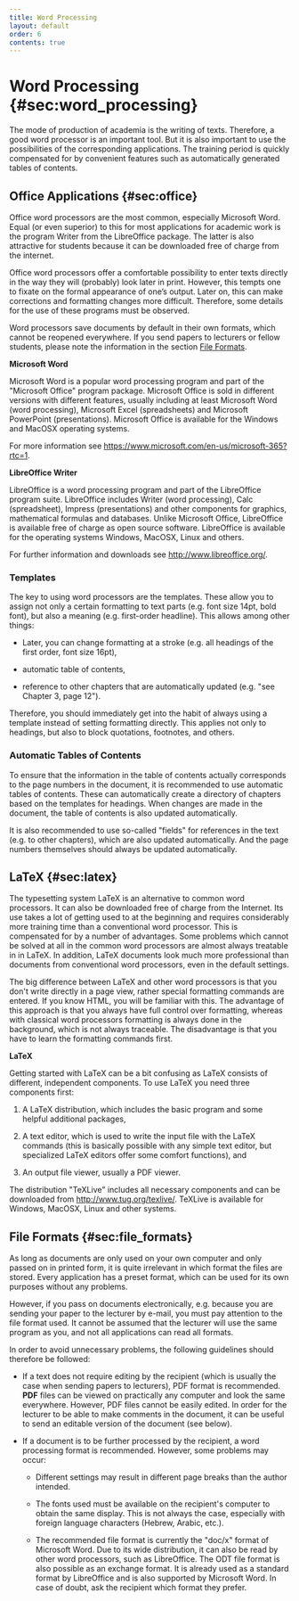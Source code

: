 ```yaml
---
title: Word Processing
layout: default
order: 6
contents: true
---
```


# Word Processing {#sec:word_processing}

The mode of production of academia is the writing of texts. Therefore, a good word processor is an important tool. But it is also important to use the possibilities of the corresponding applications. The training period is quickly compensated for by convenient features such as automatically generated tables of contents.

## Office Applications {#sec:office}

Office word processors are the most common, especially Microsoft Word. Equal (or even superior) to this for most applications for academic work is the program Writer from the LibreOffice package. The latter is also attractive for students because it can be downloaded free of charge from the internet.

Office word processors offer a comfortable possibility to enter texts directly in the way they will (probably) look later in print. However, this tempts one to fixate on the formal appearance of one’s output. Later on, this can make corrections and formatting changes more difficult. Therefore, some details for the use of these programs must be observed.

<div class="Technology">

Word processors save documents by default in their own formats, which cannot be reopened everywhere. If you send papers to lecturers or fellow students, please note the information in the section [File Formats](06_Word_Processing.html#sec:file_formats).

</div>

**Microsoft Word**

Microsoft Word is a popular word processing program and part of the "Microsoft Office" program package. Microsoft Office is sold in different versions with different features, usually including at least Microsoft Word (word processing), Microsoft Excel (spreadsheets) and Microsoft PowerPoint (presentations). Microsoft Office is available for the Windows and MacOSX operating systems.

For more information see <https://www.microsoft.com/en-us/microsoft-365?rtc=1>.

**LibreOffice Writer**

LibreOffice is a word processing program and part of the LibreOffice program suite. LibreOffice includes Writer (word processing), Calc (spreadsheet), Impress (presentations) and other components for graphics, mathematical formulas and databases. Unlike Microsoft Office, LibreOffice is available free of charge as open source software. LibreOffice is available for the operating systems Windows, MacOSX, Linux and others. 

For further information and downloads see <http://www.libreoffice.org/>.

### Templates

The key to using word processors are the templates. These allow you to assign not only a certain formatting to text parts (e.g. font size 14pt, bold font), but also a meaning (e.g. first-order headline). This allows among other things:

- Later, you can change formatting at a stroke (e.g. all headings of the first order, font size 16pt),

- automatic table of contents,

- reference to other chapters that are automatically updated (e.g. "see Chapter 3, page 12").

Therefore, you should immediately get into the habit of always using a template instead of setting formatting directly. This applies not only to headings, but also to block quotations, footnotes, and others.

### Automatic Tables of Contents

To ensure that the information in the table of contents actually corresponds to the page numbers in the document, it is recommended to use automatic tables of contents. These can automatically create a directory of chapters based on the templates for headings. When changes are made in the document, the table of contents is also updated automatically. 

It is also recommended to use so-called "fields" for references in the text (e.g. to other chapters), which are also updated automatically. And the page numbers themselves should always be updated automatically.

## LaTeX {#sec:latex}

The typesetting system LaTeX is an alternative to common word processors. It can also be downloaded free of charge from the Internet. Its use takes a lot of getting used to at the beginning and requires considerably more training time than a conventional word processor. This is compensated for by a number of advantages. Some problems which cannot be solved at all in the common word processors are almost always treatable in in LaTeX. In addition, LaTeX documents look much more professional than documents from conventional word processors, even in the default settings.

The big difference between LaTeX and other word processors is that you don't write directly in a page view, rather special formatting commands are entered. If you know HTML, you will be familiar with this. The advantage of this approach is that you always have full control over formatting, whereas with classical word processors formatting is always done in the background, which is not always traceable. The disadvantage is that you have to learn the formatting commands first.

**LaTeX**

Getting started with LaTeX can be a bit confusing as LaTeX consists of different, independent components. To use LaTeX you need three components first:

1. A LaTeX distribution, which includes the basic program and some helpful additional packages,

2. A text editor, which is used to write the input file with the LaTeX commands (this is basically possible with any simple text editor, but specialized LaTeX editors offer some comfort functions), and

3. An output file viewer, usually a PDF viewer.

The distribution "TeXLive" includes all necessary components and can be downloaded from <http://www.tug.org/texlive/>. TeXLive is available for Windows, MacOSX, Linux and other systems.

## File Formats {#sec:file_formats}

As long as documents are only used on your own computer and only passed on in printed form, it is quite irrelevant in which format the files are stored. Every application has a preset format, which can be used for its own purposes without any problems.

However, if you pass on documents electronically, e.g. because you are sending your paper to the lecturer by e-mail, you must pay attention to the file format used. It cannot be assumed that the lecturer will use the same program as you, and not all applications can read all formats.

In order to avoid unnecessary problems, the following guidelines should therefore be followed:

- If a text does not require editing by the recipient (which is usually the case when sending papers to lecturers), PDF format is recommended. **PDF** files can be viewed on practically any computer and look the same everywhere. However, PDF files cannot be easily edited. In order for the lecturer to be able to make comments in the document, it can be useful to send an editable version of the document (see below).

- If a document is to be further processed by the recipient, a word processing format is recommended. However, some problems may occur:

    -   Different settings may result in different page breaks than the author intended.

    -   The fonts used must be available on the recipient's computer to obtain the same display. This is not always the case, especially with foreign language characters (Hebrew, Arabic, etc.). 

    -   The recommended file format is currently the "doc/x" format of Microsoft Word. Due to its wide distribution, it can also be read by other word processors, such as LibreOffice. The ODT file format is also possible as an exchange format. It is already used as a standard format by LibreOffice and is also supported by Microsoft Word. In case of doubt, ask the recipient which format they prefer.
